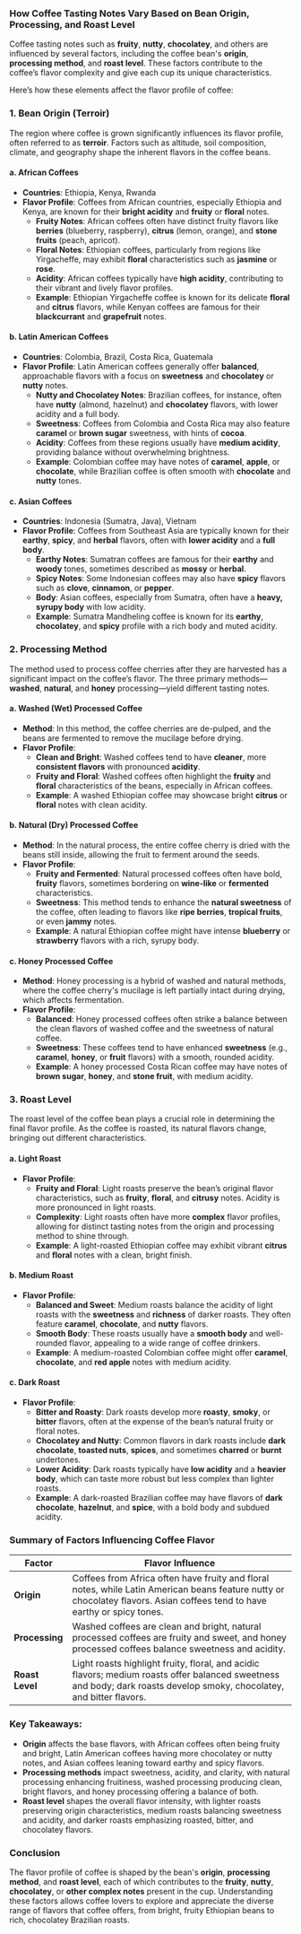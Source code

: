 ### How Coffee Tasting Notes Vary Based on Bean Origin, Processing, and Roast Level

Coffee tasting notes such as **fruity**, **nutty**, **chocolatey**, and others are influenced by several factors, including the coffee bean's **origin**, **processing method**, and **roast level**. These factors contribute to the coffee’s flavor complexity and give each cup its unique characteristics.

Here’s how these elements affect the flavor profile of coffee:

### 1. **Bean Origin** (Terroir)

The region where coffee is grown significantly influences its flavor profile, often referred to as **terroir**. Factors such as altitude, soil composition, climate, and geography shape the inherent flavors in the coffee beans.

#### **a. African Coffees**
- **Countries**: Ethiopia, Kenya, Rwanda
- **Flavor Profile**: Coffees from African countries, especially Ethiopia and Kenya, are known for their **bright acidity** and **fruity** or **floral** notes.
  - **Fruity Notes**: African coffees often have distinct fruity flavors like **berries** (blueberry, raspberry), **citrus** (lemon, orange), and **stone fruits** (peach, apricot).
  - **Floral Notes**: Ethiopian coffees, particularly from regions like Yirgacheffe, may exhibit **floral** characteristics such as **jasmine** or **rose**.
  - **Acidity**: African coffees typically have **high acidity**, contributing to their vibrant and lively flavor profiles.
  - **Example**: Ethiopian Yirgacheffe coffee is known for its delicate **floral** and **citrus** flavors, while Kenyan coffees are famous for their **blackcurrant** and **grapefruit** notes.

#### **b. Latin American Coffees**
- **Countries**: Colombia, Brazil, Costa Rica, Guatemala
- **Flavor Profile**: Latin American coffees generally offer **balanced**, approachable flavors with a focus on **sweetness** and **chocolatey** or **nutty** notes.
  - **Nutty and Chocolatey Notes**: Brazilian coffees, for instance, often have **nutty** (almond, hazelnut) and **chocolatey** flavors, with lower acidity and a full body.
  - **Sweetness**: Coffees from Colombia and Costa Rica may also feature **caramel** or **brown sugar** sweetness, with hints of **cocoa**.
  - **Acidity**: Coffees from these regions usually have **medium acidity**, providing balance without overwhelming brightness.
  - **Example**: Colombian coffee may have notes of **caramel**, **apple**, or **chocolate**, while Brazilian coffee is often smooth with **chocolate** and **nutty** tones.

#### **c. Asian Coffees**
- **Countries**: Indonesia (Sumatra, Java), Vietnam
- **Flavor Profile**: Coffees from Southeast Asia are typically known for their **earthy**, **spicy**, and **herbal** flavors, often with **lower acidity** and a **full body**.
  - **Earthy Notes**: Sumatran coffees are famous for their **earthy** and **woody** tones, sometimes described as **mossy** or **herbal**.
  - **Spicy Notes**: Some Indonesian coffees may also have **spicy** flavors such as **clove**, **cinnamon**, or **pepper**.
  - **Body**: Asian coffees, especially from Sumatra, often have a **heavy, syrupy body** with low acidity.
  - **Example**: Sumatra Mandheling coffee is known for its **earthy**, **chocolatey**, and **spicy** profile with a rich body and muted acidity.

### 2. **Processing Method**

The method used to process coffee cherries after they are harvested has a significant impact on the coffee’s flavor. The three primary methods—**washed**, **natural**, and **honey** processing—yield different tasting notes.

#### **a. Washed (Wet) Processed Coffee**
- **Method**: In this method, the coffee cherries are de-pulped, and the beans are fermented to remove the mucilage before drying.
- **Flavor Profile**:
  - **Clean and Bright**: Washed coffees tend to have **cleaner**, more **consistent flavors** with pronounced **acidity**.
  - **Fruity and Floral**: Washed coffees often highlight the **fruity** and **floral** characteristics of the beans, especially in African coffees.
  - **Example**: A washed Ethiopian coffee may showcase bright **citrus** or **floral** notes with clean acidity.

#### **b. Natural (Dry) Processed Coffee**
- **Method**: In the natural process, the entire coffee cherry is dried with the beans still inside, allowing the fruit to ferment around the seeds.
- **Flavor Profile**:
  - **Fruity and Fermented**: Natural processed coffees often have bold, **fruity** flavors, sometimes bordering on **wine-like** or **fermented** characteristics.
  - **Sweetness**: This method tends to enhance the **natural sweetness** of the coffee, often leading to flavors like **ripe berries**, **tropical fruits**, or even **jammy** notes.
  - **Example**: A natural Ethiopian coffee might have intense **blueberry** or **strawberry** flavors with a rich, syrupy body.

#### **c. Honey Processed Coffee**
- **Method**: Honey processing is a hybrid of washed and natural methods, where the coffee cherry's mucilage is left partially intact during drying, which affects fermentation.
- **Flavor Profile**:
  - **Balanced**: Honey processed coffees often strike a balance between the clean flavors of washed coffee and the sweetness of natural coffee.
  - **Sweetness**: These coffees tend to have enhanced **sweetness** (e.g., **caramel**, **honey**, or **fruit** flavors) with a smooth, rounded acidity.
  - **Example**: A honey processed Costa Rican coffee may have notes of **brown sugar**, **honey**, and **stone fruit**, with medium acidity.

### 3. **Roast Level**

The roast level of the coffee bean plays a crucial role in determining the final flavor profile. As the coffee is roasted, its natural flavors change, bringing out different characteristics.

#### **a. Light Roast**
- **Flavor Profile**:
  - **Fruity and Floral**: Light roasts preserve the bean’s original flavor characteristics, such as **fruity**, **floral**, and **citrusy** notes. Acidity is more pronounced in light roasts.
  - **Complexity**: Light roasts often have more **complex** flavor profiles, allowing for distinct tasting notes from the origin and processing method to shine through.
  - **Example**: A light-roasted Ethiopian coffee may exhibit vibrant **citrus** and **floral** notes with a clean, bright finish.

#### **b. Medium Roast**
- **Flavor Profile**:
  - **Balanced and Sweet**: Medium roasts balance the acidity of light roasts with the **sweetness** and **richness** of darker roasts. They often feature **caramel**, **chocolate**, and **nutty** flavors.
  - **Smooth Body**: These roasts usually have a **smooth body** and well-rounded flavor, appealing to a wide range of coffee drinkers.
  - **Example**: A medium-roasted Colombian coffee might offer **caramel**, **chocolate**, and **red apple** notes with medium acidity.

#### **c. Dark Roast**
- **Flavor Profile**:
  - **Bitter and Roasty**: Dark roasts develop more **roasty**, **smoky**, or **bitter** flavors, often at the expense of the bean’s natural fruity or floral notes.
  - **Chocolatey and Nutty**: Common flavors in dark roasts include **dark chocolate**, **toasted nuts**, **spices**, and sometimes **charred** or **burnt** undertones.
  - **Lower Acidity**: Dark roasts typically have **low acidity** and a **heavier body**, which can taste more robust but less complex than lighter roasts.
  - **Example**: A dark-roasted Brazilian coffee may have flavors of **dark chocolate**, **hazelnut**, and **spice**, with a bold body and subdued acidity.

### Summary of Factors Influencing Coffee Flavor

| **Factor**      | **Flavor Influence**                                                                                      |
|-----------------|-----------------------------------------------------------------------------------------------------------|
| **Origin**      | Coffees from Africa often have fruity and floral notes, while Latin American beans feature nutty or chocolatey flavors. Asian coffees tend to have earthy or spicy tones. |
| **Processing**  | Washed coffees are clean and bright, natural processed coffees are fruity and sweet, and honey processed coffees balance sweetness and acidity. |
| **Roast Level** | Light roasts highlight fruity, floral, and acidic flavors; medium roasts offer balanced sweetness and body; dark roasts develop smoky, chocolatey, and bitter flavors. |

### Key Takeaways:

- **Origin** affects the base flavors, with African coffees often being fruity and bright, Latin American coffees having more chocolatey or nutty notes, and Asian coffees leaning toward earthy and spicy flavors.
- **Processing methods** impact sweetness, acidity, and clarity, with natural processing enhancing fruitiness, washed processing producing clean, bright flavors, and honey processing offering a balance of both.
- **Roast level** shapes the overall flavor intensity, with lighter roasts preserving origin characteristics, medium roasts balancing sweetness and acidity, and darker roasts emphasizing roasted, bitter, and chocolatey flavors.

### Conclusion

The flavor profile of coffee is shaped by the bean's **origin**, **processing method**, and **roast level**, each of which contributes to the **fruity**, **nutty**, **chocolatey**, or **other complex notes** present in the cup. Understanding these factors allows coffee lovers to explore and appreciate the diverse range of flavors that coffee offers, from bright, fruity Ethiopian beans to rich, chocolatey Brazilian roasts.